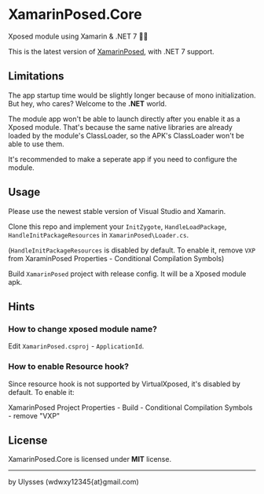 # XamarinPosed.Core
Xposed module using Xamarin & .NET 7 🐱‍💻

This is the latest version of [XamarinPosed](https://github.com/UlyssesWu/XamarinPosed), with .NET 7 support.

## Limitations
The app startup time would be slightly longer because of mono initialization. But hey, who cares? Welcome to the **.NET** world.

The module app won't be able to launch directly after you enable it as a Xposed module. 
That's because the same native libraries are already loaded by the module's ClassLoader, so the APK's ClassLoader won't be able to use them.

It's recommended to make a seperate app if you need to configure the module.

## Usage
Please use the newest stable version of Visual Studio and Xamarin.

Clone this repo and implement your `InitZygote`, `HandleLoadPackage`, `HandleInitPackageResources` in `XamarinPosed\Loader.cs`.

(`HandleInitPackageResources` is disabled by default. To enable it, remove `VXP` from XaraminPosed Properties - Conditional Compilation Symbols)

Build `XamarinPosed` project with release config. It will be a Xposed module apk. 

## Hints
### How to change xposed module name?
Edit `XamarinPosed.csproj` - `ApplicationId`.

### How to enable Resource hook?
Since resource hook is not supported by VirtualXposed, it's disabled by default. To enable it:

XamarinPosed Project Properties - Build - Conditional Compilation Symbols - remove "VXP"

## License

XamarinPosed.Core is licensed under **MIT** license.

------

by Ulysses (wdwxy12345{at}gmail.com)